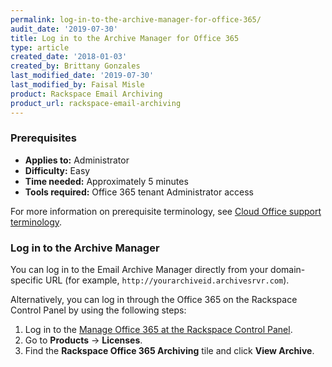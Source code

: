 ```yaml
---
permalink: log-in-to-the-archive-manager-for-office-365/
audit_date: '2019-07-30'
title: Log in to the Archive Manager for Office 365
type: article
created_date: '2018-01-03'
created_by: Brittany Gonzales
last_modified_date: '2019-07-30'
last_modified_by: Faisal Misle
product: Rackspace Email Archiving
product_url: rackspace-email-archiving
---
```


### Prerequisites

- **Applies to:** Administrator
- **Difficulty:** Easy
- **Time needed:** Approximately 5 minutes
- **Tools required:** Office 365 tenant Administrator access

For more information on prerequisite terminology, see [Cloud Office support terminology](/how-to/cloud-office-support-terminology).


### Log in to the Archive Manager

You can log in to the Email Archive Manager directly from your domain-specific URL (for example, `http://yourarchiveid.archivesrvr.com`).

Alternatively, you can log in through the Office 365 on the Rackspace Control Panel by using the following steps:

1.  Log in to the [Manage Office 365 at the Rackspace Control Panel](https://office365.cp.rackspace.com).
2.  Go to **Products** -> **Licenses**.
3.  Find the **Rackspace Office 365 Archiving** tile and click **View Archive**.
